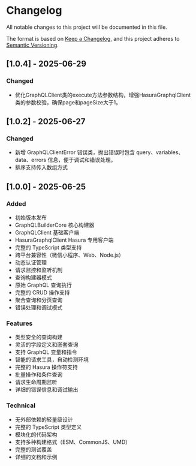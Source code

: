 # Changelog

All notable changes to this project will be documented in this file.

The format is based on [Keep a Changelog](https://keepachangelog.com/en/1.0.0/),
and this project adheres to [Semantic Versioning](https://semver.org/spec/v2.0.0.html).
## [1.0.4] - 2025-06-29

### Changed
- 优化GraphQLClient类的execute方法参数结构，增强HasuraGraphqlClient类的参数校验，确保page和pageSize大于1。

## [1.0.2] - 2025-06-27

### Changed
- 新增 GraphQLClientError 错误类，抛出错误时包含 query、variables、data、errors 信息，便于调试和错误处理。 
- 排序支持传入数组方式

## [1.0.0] - 2025-06-25

### Added
- 初始版本发布
- GraphQLBuilderCore 核心构建器
- GraphQLClient 基础客户端
- HasuraGraphqlClient Hasura 专用客户端
- 完整的 TypeScript 类型支持
- 跨平台兼容性（微信小程序、Web、Node.js）
- 动态认证管理
- 请求监控和监听机制
- 查询构建器模式
- 原始 GraphQL 查询执行
- 完整的 CRUD 操作支持
- 聚合查询和分页查询
- 错误处理和调试模式

### Features
- 类型安全的查询构建
- 灵活的字段定义和嵌套查询
- 支持 GraphQL 变量和指令
- 智能的请求工具，自动检测环境
- 完整的 Hasura 操作符支持
- 批量操作和条件查询
- 请求生命周期监听
- 详细的错误信息和调试输出

### Technical
- 无外部依赖的轻量级设计
- 完整的 TypeScript 类型定义
- 模块化的代码架构
- 支持多种构建格式（ESM、CommonJS、UMD）
- 完整的测试覆盖
- 详细的文档和示例
